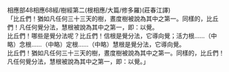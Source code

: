 相應部48相應68經/樹經第二(根相應/大篇/修多羅)(莊春江譯)  
「比丘們！猶如凡任何三十三天的樹，晝度樹被說為其中之第一。同樣的，比丘們！凡任何覺分法，慧根被說為其中之第一，即：以覺。  
比丘們！哪些是覺分法呢？比丘們！信根是覺分法，它導向覺；活力根……（中略）念根……（中略）定根……（中略）慧根是覺分法，它導向覺。  
比丘們！猶如凡任何三十三天的樹，晝度樹被說為其中之第一。同樣的，比丘們！凡任何覺分法，慧根被說為其中之第一，即：以覺。」  
  
  
